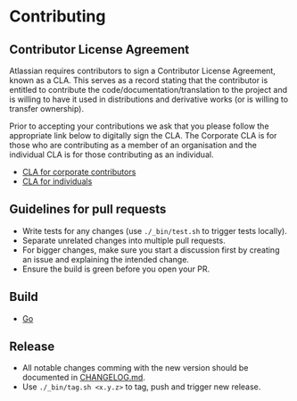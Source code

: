 # Contributing

## Contributor License Agreement

Atlassian requires contributors to sign a Contributor License Agreement, known as a CLA. This serves as a record stating that the contributor is entitled to contribute the code/documentation/translation to the project and is willing to have it used in distributions and derivative works (or is willing to transfer ownership).

Prior to accepting your contributions we ask that you please follow the appropriate link below to digitally sign the CLA. The Corporate CLA is for those who are contributing as a member of an organisation and the individual CLA is for those contributing as an individual.

* [CLA for corporate contributors](https://na2.docusign.net/Member/PowerFormSigning.aspx?PowerFormId=e1c17c66-ca4d-4aab-a953-2c231af4a20b)
* [CLA for individuals](https://na2.docusign.net/Member/PowerFormSigning.aspx?PowerFormId=3f94fbdc-2fbe-46ac-b14c-5d152700ae5d)

## Guidelines for pull requests

- Write tests for any changes (use `./_bin/test.sh` to trigger tests locally).
- Separate unrelated changes into multiple pull requests.
- For bigger changes, make sure you start a discussion first by creating an issue and explaining the intended change.
- Ensure the build is green before you open your PR.

## Build

* [Go](https://golang.org/dl/)

## Release

* All notable changes comming with the new version should be documented in [CHANGELOG.md](https://raw.githubusercontent.com/zoomio/inout/master/CHANGELOG.md).
* Use `./_bin/tag.sh <x.y.z>` to tag, push and trigger new release. 